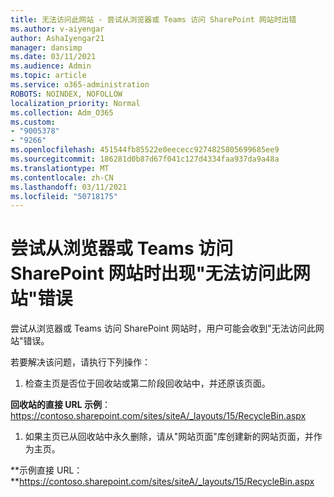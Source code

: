 ```yaml
---
title: 无法访问此网站 - 尝试从浏览器或 Teams 访问 SharePoint 网站时出错
ms.author: v-aiyengar
author: AshaIyengar21
manager: dansimp
ms.date: 03/11/2021
ms.audience: Admin
ms.topic: article
ms.service: o365-administration
ROBOTS: NOINDEX, NOFOLLOW
localization_priority: Normal
ms.collection: Adm_O365
ms.custom:
- "9005378"
- "9266"
ms.openlocfilehash: 451544fb85522e0eececc9274825805699685ee9
ms.sourcegitcommit: 186281d0b87d67f041c127d4334faa937da9a48a
ms.translationtype: MT
ms.contentlocale: zh-CN
ms.lasthandoff: 03/11/2021
ms.locfileid: "50718175"
---
```

# <a name="this-site-cant-be-reached-error-when-trying-to-access-sharepoint-site-from-browser-or-teams"></a>尝试从浏览器或 Teams 访问 SharePoint 网站时出现"无法访问此网站"错误

尝试从浏览器或 Teams 访问 SharePoint 网站时，用户可能会收到"无法访问此网站"错误。 

若要解决该问题，请执行下列操作： 

1. 检查主页是否位于回收站或第二阶段回收站中，并还原该页面。

**回收站的直接 URL 示例**： https://contoso.sharepoint.com/sites/siteA/_layouts/15/RecycleBin.aspx

1. 如果主页已从回收站中永久删除，请从"网站页面"库创建新的网站页面，并作为主页。 

**示例直接 URL：**https://contoso.sharepoint.com/sites/siteA/_layouts/15/RecycleBin.aspx